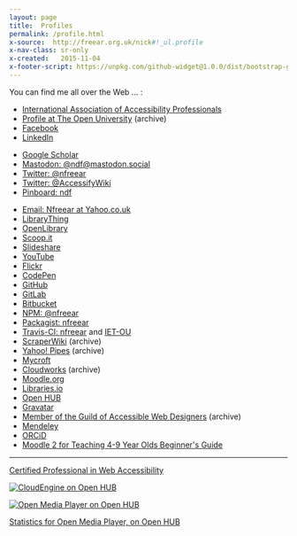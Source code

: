 ```yaml
---
layout: page
title:  Profiles
permalink: /profile.html
x-source:  http://freear.org.uk/nick#!_ul.profile
x-nav-class: sr-only
x-created:   2015-11-04
x-footer-script: https://unpkg.com/github-widget@1.0.0/dist/bootstrap-github-widget.min.js
---
```



You can find me all over the Web &hellip; :

* [International Association of Accessibility Professionals][iaap]
* [Profile at The Open University][iet] (archive)
* [Facebook](https://fb.com/nick.freear)
* [LinkedIn](https://linkedin.com/in/nfreear/)
<!-- * [Google+](https://plus.google.com/+NickFreear) -->
* [Google Scholar][scholar]
* [Mastodon: @ndf@mastodon.social](https://mastodon.social/@ndf)
* [Twitter: @nfreear](https://twitter.com/@nfreear)
* [Twitter: @AccessifyWiki](https://twitter.com/AccessifyWiki)
* [Pinboard: ndf](https://pinboard.in/u:ndf)
<!--* [Delicious: nfreear](http://del.icio.us/nfreear)-->
* [Email: Nfreear at Yahoo.co.uk](mailto:Nfreear+@+yahoo.co.uk)
* [LibraryThing](https://librarything.com/catalog/Nicholas.Freear)
* [OpenLibrary](https://openlibrary.org/people/nfreear)
* [Scoop.it](https://scoop.it/u/nick-freear)
* [Slideshare](https://slideshare.net/nfreear)
* [YouTube](https://youtube.com/user/NickFreear)
* [Flickr](https://flickr.com/photos/nfreear)
* [CodePen](https://codepen.io/nfreear)
* [GitHub](https://github.com/nfreear)
* [GitLab](https://gitlab.com/nfreear)
* [Bitbucket](https://bitbucket.org/nfreear)
* [NPM: @nfreear](https://npmjs.com/~nfreear)
* [Packagist: nfreear](https://packagist.org/packages/nfreear/)
* [Travis-CI: nfreear](https://travis-ci.org/nfreear) and [IET-OU](https://travis-ci.org/IET-OU)
* [ScraperWiki][scraperwiki] (archive)
* [Yahoo! Pipes][pipes] (archive)
* [Mycroft](https://mycroftproject.com/search-engines.html?author=Nick+Freear "Search plugins")
* [Cloudworks][cw-arch] (archive)
* [Moodle.org](https://moodle.org/user/profile.php?id=93815)
* [Libraries.io](https://libraries.io/github/nfreear/projects)
* [Open HUB](https://openhub.net/accounts/nfreear "Formerly called 'Ohloh'")
* [Gravatar](https://en.gravatar.com/maltable)
* [Member of the Guild of Accessible Web Designers][gawds] (archive)
* [Mendeley](https://mendeley.com/profiles/nicholas-freear/)
* [ORCiD](https://orcid.org/0000-0001-7791-5549 "Connecting Research and Researchers")
* [Moodle 2 for Teaching 4-9 Year Olds Beginner's Guide][book-arch]


---

<my-open-badge>
  <a href="https://www.credly.com/badges/4358516d-4cde-4de4-bcb0-db2f24b223c4">Certified Professional in Web Accessibility</a>
</my-open-badge>

<!--[![QR code for Freear.org.uk, Google charts][QR]][QR]-->

[![CloudEngine on Open HUB][oh-cloud]](https://openhub.net/p/cloudengine?ref=Thin+badge)

[![Open Media Player on Open HUB][oh-omp]](https://openhub.net/p/open-media-player)

[Statistics for Open Media Player, on Open HUB][fr-oh-omp]


<div data-toggle="github-widget" data-user="nfreear" data-limit="5" data-body="auto" data-footer="auto"></div>

[iaap]: https://www.accessibilityassociation.org/certification-portal/s/certified-professional-directory
  "Certified Professional in Web Accessibility (CPWA)"
[iaap-OLD]: https://www.accessibilityassociation.org/s/cpwa-certificants#Certificants2
  "Certified Professional in Web Accessibility (CPWA)"
[iaap-cpacc]: https://www.accessibilityassociation.org/s/cpacc-certificants#:~:text=Freear
  "Certified Professional in Accessibility Core Competencies (CPACC)"
[cpwa-badge]: https://www.credly.com/badges/4358516d-4cde-4de4-bcb0-db2f24b223c4
  "Certified Professional in Web Accessibility, expires: August-2028."
[iet]: https://web.archive.org/web/20210427202138/https://iet.open.ac.uk/people/nick.freear
  "Profile in the Institute of Educational Technology (IET), at The Open University"
[ou]: http://www.open.ac.uk/people/ndf42 "Profile at, The Open University"
[iet-OLD]: http://iet.open.ac.uk/people/n.d.freear
[scholar]: https://scholar.google.com/scholar?as_q=&as_sauthors=%22N+Freear%22&as_sdt=1.&as_sdts=5
[pipes-X]: http://real.pipes.yahoo.com/pipes/person.info?guid=LW3IH5LT34QCKSVZW6WLSK2BYE#!_ARCHIVE_
[pipes]: https://web.archive.org/web/20160408134939/http://real.pipes.yahoo.com/pipes/person.info?guid=LW3IH5LT34QCKSVZW6WLSK2BYE#
    "Archive, 08-April-2016 - Yahoo Pipes"
[scraperwiki]: https://web.archive.org/web/20130310224903/https://scraperwiki.com/profiles/nfreear/
  "Archive, 10-March-2013 - ScraperWiki"
[gawds]: https://web.archive.org/web/20111104032019/http://gawds.org/showmember.php?memberid=2424
    "Archive, 04-Nov-2011. Original link broken (GAWDS)"
[book-arch]: https://web.archive.org/web/20190114120725/https://www.packtpub.com/hardware-and-creative/moodle-2-teaching-4-9-year-olds-beginners-guide
  "Archive, 14-Jan-2019"
[book]: https://packtpub.com/moodle-2-for-teaching-4-9-year-olds-beginners-guide/book?ref=freear.org.uk
    "My book, published by Packt"
[book-amzn]: https://www.amazon.co.uk/Moodle-Teaching-Year-Beginners-Guide/dp/1849513287/
  "My book, on Amazon (ISBN-13: ‎978-1849513289)"
[oh-cloud]: https://openhub.net/p/cloudengine/widgets/project_thin_badge?format=gif&ref=Thin+badge
    "CloudEngine, on Open HUB"
[oh-omp]: https://www.openhub.net/p/open-media-player/widgets/project_thin_badge?format=gif&ref=Thin+badge
    "Open Media Player, on Open HUB"
[fr-oh-omp]: https://www.openhub.net/p/open-media-player/widgets/project_basic_stats#!__FRAME_ME__
[QR]: https://chart.apis.google.com/chart?chs=200x200&cht=qr&chl=https%3A//nick.freear.org.uk#!_QR_
    "QR code for Nick.freear.org.uk, via Google charts"
[linkedin-OLD]: https://linkedin.com/pub/nicholas-freear/40/781/b11
[gplus-OLD]: https://profiles.google.com/n.d.freear#112441018708933635212

[cw-arch]: https://web.archive.org/web/20180805142914/https://cloudworks.ac.uk/user/view/1040#!-N-Freear
    "Nick Freear on Cloudworks, archived August 2018."
[mycroft-arch]: https://web.archive.org/web/20120314070551/http://mycroft.mozdev.org/search-engines.html?author=Nick+Freear
    "Search plugins, archived: March-2012."
[mendeley NF]: https://www.mendeley.com/search/?authorFullName=Nick%20Freear&query=Freear&
[mendeley NF2]: https://www.mendeley.com/search/?query=Nicholas+Freear&

[End]: //.
